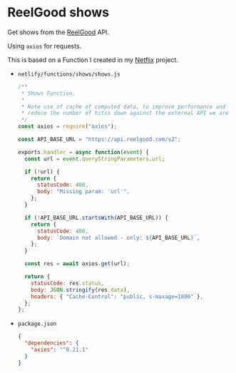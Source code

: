 # ReelGood shows

Get shows from the [ReelGood](https://reelgood.com) API.

Using `axios` for requests.

This is based on a Function I created in my [Netflix](https://github.com/MichaelCurrin/netflix-assistant/tree/master/functions) project.

- `netlify/functions/shows/shows.js`
    ```javascript
    /**
     * Shows Function.
     *
     * Note use of cache of computed data, to improve performance and
     * reduce the number of hitss down against the external API we are consuming.
     */
    const axios = require("axios");

    const API_BASE_URL = "https://api.reelgood.com/v2";

    exports.handler = async function(event) {
      const url = event.queryStringParameters.url;

      if (!url) {
        return {
          statusCode: 400,
          body: "Missing param: 'url'",
        };
      }

      if (!API_BASE_URL.startsWith(API_BASE_URL)) {
        return {
          statusCode: 400,
          body: `Domain not allowed - only: ${API_BASE_URL}`,
        };
      }

      const res = await axios.get(url);

      return {
        statusCode: res.status,
        body: JSON.stringify(res.data),
        headers: { "Cache-Control": "public, s-maxage=1800" },
      };
    };
    ```
- `package.json`
    ```json
    {
      "dependencies": {
        "axios": "^0.21.1"
      }
    }
    ```
    
